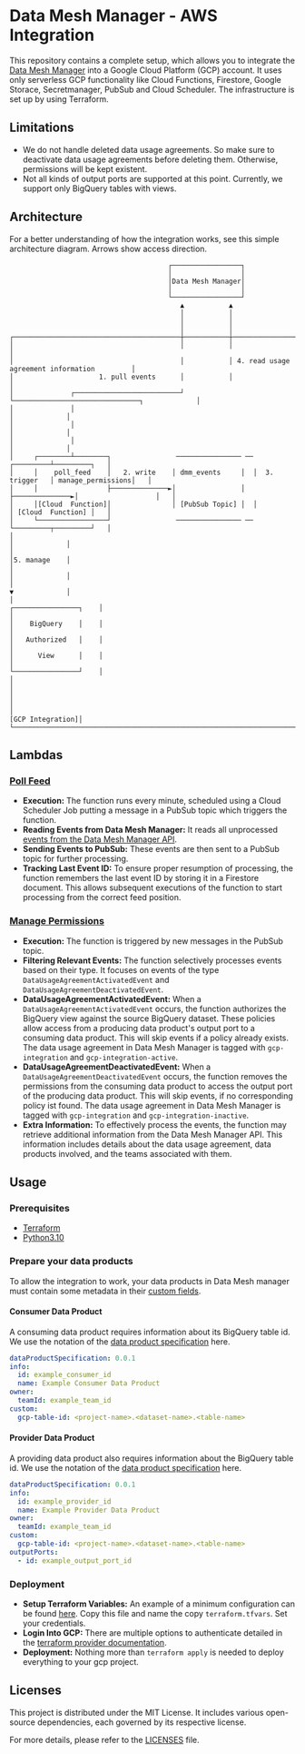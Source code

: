 # Data Mesh Manager - AWS Integration

This repository contains a complete setup, which allows you to integrate the [Data Mesh Manager](https://www.datamesh-manager.com/) into a Google Cloud Platform (GCP) account.
It uses only serverless GCP functionality like Cloud Functions, Firestore, Google Storace, Secretmanager, PubSub and Cloud Scheduler.
The infrastructure is set up by using Terraform.

## Limitations
- We do not handle deleted data usage agreements. So make sure to deactivate data usage agreements before deleting them. Otherwise, permissions will be kept existent.
- Not all kinds of output ports are supported at this point. Currently, we support only BigQuery tables with views.

## Architecture
For a better understanding of how the integration works, see this simple architecture diagram. Arrows show access direction.

```
                                       ┌─────────────────┐
                                       │                 │
                                       │Data Mesh Manager│
                                       │                 │
                                       └─────────────────┘
                                          ▲           ▲
                                          │           │
                                          │           │
                                          │           │ ┌─────────────────────────────────────────┼───────────┼─────────────────────────────────────────────┐
│                                         │           │                                             │
│                                         │           │ 4. read usage agreement information         │
│                     1. pull events      │           │                                             │
│              ┌──────────────────────────┘           └───────────────────────────────┐             │
│              │                                                                      │             │
│              │                                                                      │             │
│              │                                                                      │             │
│     ┌────────┴────────┐                ──────────────── ──                ┌─────────┴─────────┐   │
│     │    poll_feed    │   2. write    │ dmm_events     │  │  3. trigger   │ manage_permissions│   │
│     │                 ├──────────────►│                │  ├──────────────►│                   │   │
│     │[Cloud  Function]│               │ [PubSub Topic] │  │               │ [Cloud  Function] │   │
│     └─────────────────┘                ──────────────── ──                └─────────┬─────────┘   │
│                                                                                     │             │
│                                                                                     │5. manage    │
│                                                                                     │             │
│                                                                                     ▼             │
│                                                                             ┌────────────────┐    │
│                                                                             │    BigQuery    │    │
│                                                                             │   Authorized   │    │
│                                                                             │      View      │    │
│                                                                             └────────────────┘    │
│                                                                                                   │
│                                                                                                   │
│                                                                                  [GCP Integration]│
└───────────────────────────────────────────────────────────────────────────────────────────────────┘
```

## Lambdas
### [Poll Feed](src%2Fpoll_feed%2Fmain.py)
- **Execution:** The function runs every minute, scheduled using a Cloud Scheduler Job putting a message in a PubSub topic which triggers the function.
- **Reading Events from Data Mesh Manager:** It reads all unprocessed [events from the Data Mesh Manager API](https://docs.datamesh-manager.com/events).
- **Sending Events to PubSub:** These events are then sent to a PubSub topic for further processing.
- **Tracking Last Event ID:** To ensure proper resumption of processing, the function remembers the last event ID by storing it in a Firestore document. This allows subsequent executions of the function to start processing from the correct feed position.

### [Manage Permissions](src%2Fmanage_permission%2Fmain.py)
- **Execution:** The function is triggered by new messages in the PubSub topic.
- **Filtering Relevant Events:** The function selectively processes events based on their type. It focuses on events of the type `DataUsageAgreementActivatedEvent` and `DataUsageAgreementDeactivatedEvent`.
- **DataUsageAgreementActivatedEvent:** When a `DataUsageAgreementActivatedEvent` occurs, the function authorizes the BigQuery view against the source BigQuery dataset. These policies allow access from a producing data product's output port to a consuming data product. This will skip events if a policy already exists. The data usage agreement in Data Mesh Manager is tagged with `gcp-integration` and `gcp-integration-active`.
- **DataUsageAgreementDeactivatedEvent:** When a `DataUsageAgreementDeactivatedEvent` occurs, the function removes the permissions from the consuming data product to access the output port of the producing data product. This will skip events, if no corresponding policy ist found. The data usage agreement in Data Mesh Manager is tagged with `gcp-integration` and `gcp-integration-inactive`.
- **Extra Information:** To effectively process the events, the function may retrieve additional information from the Data Mesh Manager API. This information includes details about the data usage agreement, data products involved, and the teams associated with them.

## Usage
### Prerequisites
- [Terraform](https://developer.hashicorp.com/terraform/tutorials/aws-get-started/install-cli)
- [Python3.10](https://www.python.org/downloads/release/python-3100/)

### Prepare your data products
To allow the integration to work, your data products in Data Mesh manager must contain some metadata in their [custom fields](https://docs.datamesh-manager.com/dataproducts).

#### Consumer Data Product
A consuming data product requires information about its BigQuery table id. We use the notation of the [data product specification](https://github.com/datamesh-architecture/dataproduct-specification) here.
```yaml
dataProductSpecification: 0.0.1
info:
  id: example_consumer_id
  name: Example Consumer Data Product
owner:
  teamId: example_team_id
custom:
  gcp-table-id: <project-name>.<dataset-name>.<table-name>
```

#### Provider Data Product
A providing data product also requires information about the BigQuery table id. We use the notation of the [data product specification](https://github.com/datamesh-architecture/dataproduct-specification) here.

```yaml
dataProductSpecification: 0.0.1
info:
  id: example_provider_id
  name: Example Provider Data Product
owner:
  teamId: example_team_id
custom:
  gcp-table-id: <project-name>.<dataset-name>.<table-name>
outputPorts:
  - id: example_output_port_id
```

### Deployment
- **Setup Terraform Variables:** An example of a minimum configuration can be found [here](terraform%2Fterraform.tfvars.template). Copy this file and name the copy `terraform.tfvars`. Set your credentials.
- **Login Into GCP:** There are multiple options to authenticate detailed in the [terraform provider documentation](https://registry.terraform.io/providers/hashicorp/google/latest/docs/guides/provider_reference#authentication).
- **Deployment:** Nothing more than `terraform apply` is needed to deploy everything to your gcp project.

## Licenses

This project is distributed under the MIT License. It includes various open-source dependencies, each governed by its respective license.

For more details, please refer to the [LICENSES](LICENSES) file.